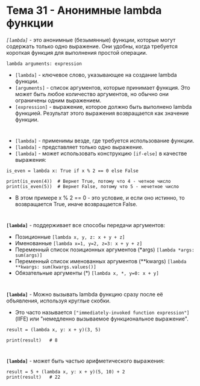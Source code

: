 # Тема 31 - Анонимные lambda функции

*`[lambda]`* - это анонимные (безымянные) функции, которые могут содержать только одно выражение. Они удобны, когда требуется короткая функция для выполнения простой операции.
```
lambda arguments: expression
```
- `[lambda]` - ключевое слово, указывающее на создание lambda функции.
- `[arguments]` - список аргументов, которые принимает функция. Это может быть любое количество аргументов, но обычно они ограничены одним выражением.
- `[expression]` - выражение, которое должно быть выполнено lambda функцией. Результат этого выражения возвращается как значение функции.

#

- `[lambda]` - применимы везде, где требуется использование функции.
- `[lambda]` - представляет только одно выражение.
- `[lambda]` - может использовать конструкцию `[if-else]` в качестве выражения:
```
is_even = lambda x: True if x % 2 == 0 else False

print(is_even(4))  # Вернет True, потому что 4 - четное число
print(is_even(5))  # Вернет False, потому что 5 - нечетное число
```
- В этом примере x % 2 == 0 - это условие, и если оно истинно, то возвращается True, иначе возвращается False.

#

**`[lambda]`** - поддерживает все способы передачи аргументов:

  - Позиционные `[lambda x, y, z: x + y + z]`
  - Именованные `[lambda x=1, y=2, z=3: x + y + z]`
  - Переменный список позиционных аргументов (*args) `[lambda *args: sum(args)]`
  - Переменный список именованных аргументов (**kwargs) `[lambda **kwargs: sum(kwargs.values()]`
  - Обязательные аргументы (*) `[lambda x, *, y=0: x + y]`

#

**`[lambda]`** - Можно вызывать lambda функцию сразу после её объявления, используя круглые скобки.  
- Это часто называется `["immediately-invoked function expression"]` (IIFE) или "немедленно вызываемое функциональное выражение".
```
result = (lambda x, y: x + y)(3, 5)

print(result)   # 8
```

#
**`[lambda]`** - может быть частью арифметического выражения:
```
result = 5 + (lambda x, y: x + y)(5, 10) + 2
print(result)   # 22
```

































